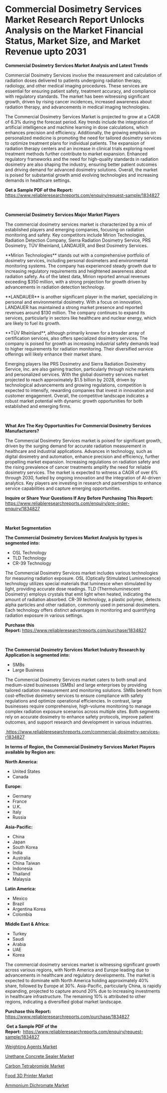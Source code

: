 <p><h1>Commercial Dosimetry Services Market Research Report Unlocks Analysis on the Market Financial Status, Market Size, and Market Revenue upto 2031</h1></p><p><strong>Commercial Dosimetry Services Market Analysis and Latest Trends</strong></p>
<p><p>Commercial Dosimetry Services involve the measurement and calculation of radiation doses delivered to patients undergoing radiation therapy, radiology, and other medical imaging procedures. These services are essential for ensuring patient safety, treatment accuracy, and compliance with regulatory standards. The market has been witnessing significant growth, driven by rising cancer incidences, increased awareness about radiation therapy, and advancements in medical imaging technologies.</p><p>The Commercial Dosimetry Services Market is projected to grow at a CAGR of 6.3% during the forecast period. Key trends include the integration of artificial intelligence and machine learning in dose calculations, which enhances precision and efficiency. Additionally, the growing emphasis on personalized medicine is promoting the need for tailored dosimetry services to optimize treatment plans for individual patients. The expansion of radiation therapy centers and an increase in clinical trials exploring novel treatment methods further contribute to market expansion. Enhanced regulatory frameworks and the need for high-quality standards in radiation dosimetry are also shaping the industry, ensuring better patient outcomes and driving demand for advanced dosimetry solutions. Overall, the market is poised for substantial growth amid evolving technologies and increasing demands in healthcare settings.</p></p>
<p><strong>Get a Sample PDF of the Report:&nbsp;</strong> <a href="https://www.reliableresearchreports.com/enquiry/request-sample/1834827?utm_campaign=1595&utm_medium=2&utm_source=Github&utm_content=ia&utm_term=16102024&utm_id=commercial-dosimetry-services">https://www.reliableresearchreports.com/enquiry/request-sample/1834827</a></p>
<p>&nbsp;</p>
<p><strong>Commercial Dosimetry Services Major Market Players</strong></p>
<p><p>The commercial dosimetry services market is characterized by a mix of established players and emerging companies, focusing on radiation monitoring and safety. Key competitors include Mirion Technologies, Radiation Detection Company, Sierra Radiation Dosimetry Service, PRS Dosimetry, TÜV Rheinland, LANDAUER, and Best Dosimetry Services.</p><p>**Mirion Technologies** stands out with a comprehensive portfolio of dosimetry services, including personal dosimeters and environmental monitoring systems. The company has experienced steady growth due to increasing regulatory requirements and heightened awareness about radiation safety. As of the latest data, Mirion reported annual revenues exceeding $350 million, with a strong projection for growth driven by advancements in radiation detection technology.</p><p>**LANDAUER** is another significant player in the market, specializing in personal and environmental dosimetry. With a focus on innovation, LANDAUER has maintained a strong market presence and reported revenues around $130 million. The company continues to expand its services, particularly in sectors like healthcare and nuclear energy, which are likely to fuel its growth.</p><p>**TÜV Rheinland**, although primarily known for a broader array of certification services, also offers specialized dosimetry services. The company is poised for growth as increasing industrial safety demands lead to higher requirements for radiation monitoring. Their diversified service offerings will likely enhance their market share.</p><p>Emerging players like PRS Dosimetry and Sierra Radiation Dosimetry Service, Inc. are also gaining traction, particularly through niche markets and personalized services. With the global dosimetry services market projected to reach approximately $1.5 billion by 2028, driven by technological advancements and growing regulations, competition is expected to intensify, rewarding companies that invest in innovation and customer engagement. Overall, the competitive landscape indicates a robust market potential with dynamic growth opportunities for both established and emerging firms.</p></p>
<p>&nbsp;</p>
<p><strong>What Are The Key Opportunities For Commercial Dosimetry Services Manufacturers?</strong></p>
<p><p>The Commercial Dosimetry Services market is poised for significant growth, driven by the surging demand for accurate radiation measurement in healthcare and industrial applications. Advances in technology, such as digital dosimetry and automation, enhance precision and efficiency, further propelling market expansion. Increasing regulations on radiation safety and the rising prevalence of cancer treatments amplify the need for reliable dosimetry services. The market is expected to witness a CAGR of over 6% through 2030, fueled by ongoing innovation and the integration of AI-driven analytics. Key players are investing in research and partnerships to enhance service capabilities and capture emerging opportunities.</p></p>
<p><strong>Inquire or Share Your Questions If Any Before Purchasing This Report:</strong> <a href="https://www.reliableresearchreports.com/enquiry/pre-order-enquiry/1834827?utm_campaign=1595&utm_medium=2&utm_source=Github&utm_content=ia&utm_term=16102024&utm_id=commercial-dosimetry-services">https://www.reliableresearchreports.com/enquiry/pre-order-enquiry/1834827</a></p>
<p>&nbsp;</p>
<p><strong>Market Segmentation</strong></p>
<p><strong>The Commercial Dosimetry Services Market Analysis by types is segmented into:</strong></p>
<p><ul><li>OSL Technology</li><li>TLD Technology</li><li>CR-39 Technology</li></ul></p>
<p><p>The Commercial Dosimetry Services market includes various technologies for measuring radiation exposure. OSL (Optically Stimulated Luminescence) technology utilizes special materials that luminesce when stimulated by light, providing accurate dose readings. TLD (Thermoluminescent Dosimetry) employs crystals that emit light when heated, indicating the amount of radiation absorbed. CR-39 technology, a plastic polymer, detects alpha particles and other radiation, commonly used in personal dosimeters. Each technology offers distinct advantages in monitoring and quantifying radiation exposure in various settings.</p></p>
<p><strong>Purchase this Report:&nbsp;</strong><a href="https://www.reliableresearchreports.com/purchase/1834827?utm_campaign=1595&utm_medium=2&utm_source=Github&utm_content=ia&utm_term=16102024&utm_id=commercial-dosimetry-services">https://www.reliableresearchreports.com/purchase/1834827</a></p>
<p>&nbsp;</p>
<p><strong>The Commercial Dosimetry Services Market Industry Research by Application is segmented into:</strong></p>
<p><ul><li>SMBs</li><li>Large Business</li></ul></p>
<p><p>The Commercial Dosimetry Services market caters to both small and medium-sized businesses (SMBs) and large enterprises by providing tailored radiation measurement and monitoring solutions. SMBs benefit from cost-effective dosimetry services to ensure compliance with safety regulations and optimize operational efficiencies. In contrast, large businesses require comprehensive, high-volume monitoring to manage complex radiation exposure scenarios across multiple sites. Both segments rely on accurate dosimetry to enhance safety protocols, improve patient outcomes, and support research and development in various industries.</p></p>
<p><a href="https://www.reliableresearchreports.com/commercial-dosimetry-services-r1834827?utm_campaign=1595&utm_medium=2&utm_source=Github&utm_content=ia&utm_term=16102024&utm_id=commercial-dosimetry-services">&nbsp;https://www.reliableresearchreports.com/commercial-dosimetry-services-r1834827</a></p>
<p><strong>In terms of Region, the Commercial Dosimetry Services Market Players available by Region are:</strong></p>
<p>
    <p> <strong> North America: </strong>
        <ul>
            <li>United States</li>
            <li>Canada</li>
        </ul>
        </p> 
    <p> <strong> Europe: </strong>
        <ul>
            <li>Germany</li>
            <li>France</li>
            <li>U.K.</li>
            <li>Italy</li>
            <li>Russia</li>
        </ul>
        </p> 
    <p> <strong> Asia-Pacific: </strong>
        <ul>
            <li>China</li>
            <li>Japan</li>
            <li>South Korea</li>
            <li>India</li>
            <li>Australia</li>
            <li>China Taiwan</li>
            <li>Indonesia</li>
            <li>Thailand</li>
            <li>Malaysia</li>
        </ul>
        </p> 
    <p> <strong> Latin America: </strong>
        <ul>
            <li>Mexico</li>
            <li>Brazil</li>
            <li>Argentina Korea</li>
            <li>Colombia</li>
        </ul>
        </p> 
    <p> <strong> Middle East & Africa: </strong>
        <ul>
            <li>Turkey</li>
            <li>Saudi</li>
            <li>Arabia</li>
            <li>UAE</li>
            <li>Korea</li>
        </ul>
    </p>
    </p>
<p><p>The commercial dosimetry services market is witnessing significant growth across various regions, with North America and Europe leading due to advancements in healthcare and regulatory developments. The market is expected to dominate with North America holding approximately 40% share, followed by Europe at 30%. Asia-Pacific, particularly China, is rapidly expanding, projected to capture around 20% due to increasing investments in healthcare infrastructure. The remaining 10% is attributed to other regions, indicating a diversified global market landscape.</p></p>
<p><strong>Purchase this Report: </strong><a href="https://www.reliableresearchreports.com/purchase/1834827?utm_campaign=1595&utm_medium=2&utm_source=Github&utm_content=ia&utm_term=16102024&utm_id=commercial-dosimetry-services">https://www.reliableresearchreports.com/purchase/1834827</a></p>
<p>&nbsp;<strong>Get a Sample PDF of the Report:&nbsp;&nbsp;</strong><a href="https://www.reliableresearchreports.com/enquiry/request-sample/1834827?utm_campaign=1595&utm_medium=2&utm_source=Github&utm_content=ia&utm_term=16102024&utm_id=commercial-dosimetry-services">https://www.reliableresearchreports.com/enquiry/request-sample/1834827</a></p>
<p><strong></strong></p>
<p><p><a href="https://www.linkedin.com/pulse/global-weighting-agents-market-sector2024-2031-metrics-strategic-fcace?trk=public_post_embed_feed-article-content&utm_campaign=1595&utm_medium=2&utm_source=Github&utm_content=ia&utm_term=16102024&utm_id=commercial-dosimetry-services">Weighting Agents Market</a></p><p><a href="https://www.linkedin.com/pulse/urethane-concrete-sealer-market2024-2031-industry-insights-usbse?trk=public_post_embed_feed-article-content&utm_campaign=1595&utm_medium=2&utm_source=Github&utm_content=ia&utm_term=16102024&utm_id=commercial-dosimetry-services">Urethane Concrete Sealer Market</a></p><p><a href="https://www.linkedin.com/pulse/carbon-tetrabromide-market-global-share-ranking-overall-sales-vtabe?trk=public_post_embed_feed-article-content&utm_campaign=1595&utm_medium=2&utm_source=Github&utm_content=ia&utm_term=16102024&utm_id=commercial-dosimetry-services">Carbon Tetrabromide Market</a></p><p><a href="https://issuu.com/reportprime-2/docs/food-3d-printer-market-size-2030.pp_d3529b8eef13e7?utm_campaign=1595&utm_medium=2&utm_source=Github&utm_content=ia&utm_term=16102024&utm_id=commercial-dosimetry-services">Food 3D Printer Market</a></p><p><a href="https://www.linkedin.com/pulse/market-forecasting-change-global-ammonium-dichromate-dynamics-mwcpe?trk=public_post_embed_feed-article-content&utm_campaign=1595&utm_medium=2&utm_source=Github&utm_content=ia&utm_term=16102024&utm_id=commercial-dosimetry-services">Ammonium Dichromate Market</a></p></p>